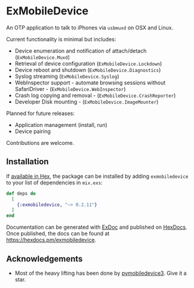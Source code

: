 # ExMobileDevice

An OTP application to talk to iPhones via `usbmuxd` on OSX and Linux.

Current functionality is minimal but includes:

- Device enumeration and notification of attach/detach (`ExMobileDevice.Muxd`)
- Retrieval of device configuration (`ExMobileDevice.Lockdown`)
- Device reboot and shutdown (`ExMobileDevice.Diagnostics`)
- Syslog streaming (`ExMobileDevice.Syslog`)
- WebInspector support - automate browsing sessions without SafariDriver -
  (`ExMobileDevice.WebInspector`)
- Crash log copying and removal - (`ExMobileDevice.CrashReporter`)
- Developer Disk mounting - (`ExMobileDevice.ImageMounter`)

Planned for future releases:

- Application management (install, run)
- Device pairing

Contributions are welcome.

## Installation

If [available in Hex](https://hex.pm/docs/publish), the package can be installed
by adding `exmobiledevice` to your list of dependencies in `mix.exs`:

```elixir
def deps do
  [
    {:exmobiledevice, "~> 0.2.11"}
  ]
end
```

Documentation can be generated with [ExDoc](https://github.com/elixir-lang/ex_doc)
and published on [HexDocs](https://hexdocs.pm). Once published, the docs can
be found at <https://hexdocs.pm/exmobiledevice>.

## Acknowledgements

- Most of the heavy lifting has been done by [pymobiledevice3](https://github.com/doronz88/pymobiledevice3). Give it a star.
